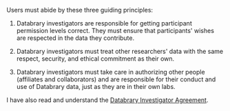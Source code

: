 Users must abide by these three guiding principles:

1. Databrary investigators are responsible for getting participant  permission levels correct. They must ensure that participants' wishes are respected in the data they contribute.

2. Databrary investigators must treat other researchers' data with the same respect, security, and ethical commitment as their own.

3. Databrary investigators must take care in authorizing other people (affiliates and collaborators) and are responsible for their conduct and use of Databrary data, just as they are in their own labs.

I have also read and understand the <a href="http://databrary.org/policies/investigator-agreement.pdf" target="_blank">Databrary Investigator Agreement</a>.